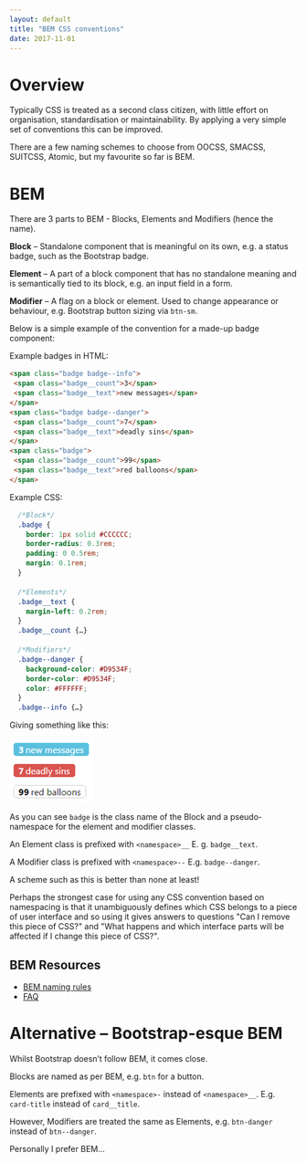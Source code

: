 ```yaml
---
layout: default
title: "BEM CSS conventions"
date: 2017-11-01
---
```


# Overview
Typically CSS is treated as a second class citizen, with little effort on organisation, standardisation or maintainability. By applying a very simple set of conventions this can be improved.
 
There are a few naming schemes to choose from OOCSS, SMACSS, SUITCSS, Atomic, but my favourite so far is BEM.
 
# BEM
There are 3 parts to BEM - Blocks, Elements and Modifiers (hence the name).
 
**Block** – Standalone component that is meaningful on its own, e.g. a status badge, such as the Bootstrap badge.

**Element** – A part of a block component that has no standalone meaning and is semantically tied to its block, e.g. an input field in a form.

**Modifier** – A flag on a block or element. Used to change appearance or behaviour, e.g. Bootstrap button sizing via `btn-sm`.
 
Below is a simple example of the convention for a made-up badge component:
 
Example badges in HTML:

```html
<span class="badge badge--info">
 <span class="badge__count">3</span>
 <span class="badge__text">new messages</span>
</span>
<span class="badge badge--danger">
 <span class="badge__count">7</span>
 <span class="badge__text">deadly sins</span>
</span>
<span class="badge">
 <span class="badge__count">99</span>
 <span class="badge__text">red balloons</span>
</span>
``` 
 
Example CSS:

```css
  /*Block*/
  .badge {
    border: 1px solid #CCCCCC;
    border-radius: 0.3rem;
    padding: 0 0.5rem;
    margin: 0.1rem;
  }

  /*Elements*/
  .badge__text {
    margin-left: 0.2rem;
  }
  .badge__count {…}
 
  /*Modifiers*/
  .badge--danger {
    background-color: #D9534F;
    border-color: #D9534F;
    color: #FFFFFF;
  }
  .badge--info {…}
```

Giving something like this:

![BEM badges](https://raw.githubusercontent.com/cowinr/moostey/master/images/BEM-badges.png)
 
As you can see `badge` is the class name of the Block and a pseudo-namespace for the element and modifier classes.
 
An Element class is prefixed with `<namespace>__` E. g. `badge__text`.
 
A Modifier class is prefixed with `<namespace>--` E.g. `badge--danger`.
 
A scheme such as this is better than none at least!
 
Perhaps the strongest case for using any CSS convention based on namespacing is that it unambiguously defines which CSS belongs to a piece of user interface and so using it gives answers to questions "Can I remove this piece of CSS?" and "What happens and which interface parts will be affected if I change this piece of CSS?".

## BEM Resources
* [BEM naming rules](http://getbem.com/naming/)
* [FAQ](http://getbem.com/faq/)

# Alternative – Bootstrap-esque BEM
 
Whilst Bootstrap doesn’t follow BEM, it comes close.
 
Blocks are named as per BEM, e.g. `btn` for a button.
 
Elements are prefixed with `<namespace>-` instead of `<namespace>__`. E.g. `card-title` instead of `card__title`.
 
However, Modifiers are treated the same as Elements, e.g. `btn-danger` instead of `btn--danger`.

Personally I prefer BEM...
